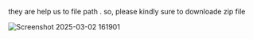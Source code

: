 they are help us to file path . so, please kindly sure to downloade zip file


![Screenshot 2025-03-02 161901](https://github.com/user-attachments/assets/150ae04e-c381-4151-a596-03fb57ec0f31)



